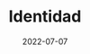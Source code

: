 ---
slug: "Identidad"
imgSrc: "https://developers.google.com/static/profile/badges/playlists/identity/image.svg" 
title: "Identidad" 
description: "Mejora las experiencias de acceso y registro de tu sitio web" 
cardColor: "#5fb776"
category: "HTML5"
link: "https://developers.google.com/profile/u/giorgiosaud"
date: 2022-07-07
poweredBy: "Webdev"
---